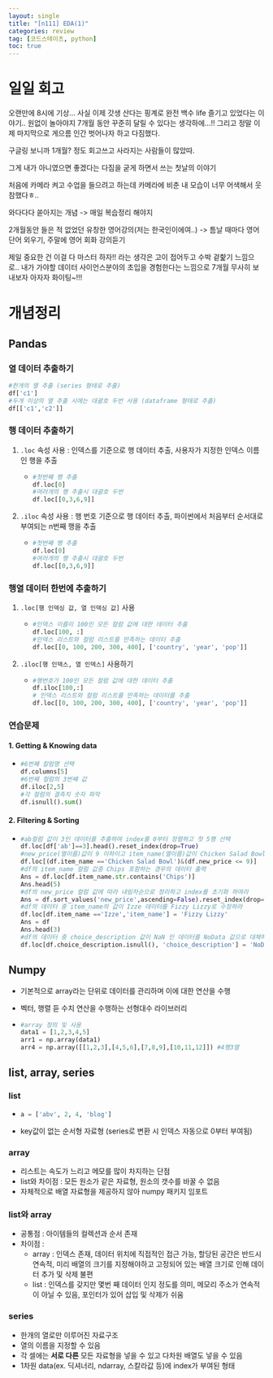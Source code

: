 ```yaml
---
layout: single
title: "[n111] EDA(1)"
categories: review
tag: [코드스테이츠, python]
toc: true
---
```




# 일일 회고

오랜만에 8시에 기상... 사실 이제 갓생 산다는 핑계로 완전 백수 life 즐기고 있었다는 이야기.. 원없이 놀아야지 7개월 동안 꾸준히 달릴 수 있다는 생각하에...!! 그리고 정말 이제 마지막으로 게으름 인간 벗어나자 하고 다짐했다.

구글링 보니까 1개월? 정도 회고쓰고 사라지는 사람들이 많았따.

그게 내가 아니였으면 좋겠다는 다짐을 굳게 하면서 쓰는 첫날의 이야기

처음에 카메라 켜고 수업을 들으려고 하는데 카메라에 비춘 내 모습이 너무 어색해서 웃참했다ㅎ..

와다다다 쏟아지는 개념 -> 매일 복습정리 해야지

 2개월동안 들은 적 없었던 유창한 영어강의(저는 한국인이에여..) -> 틈날 때마다 영어 단어 외우기, 주말에 영어 회화 강의듣기

제일 중요한 건 이걸 다 마스터 하자!! 라는 생각은 고이 접어두고 수박 겉핥기 느낌으로.. 내가 가야할 데이터 사이언스분야의 초입을 경험한다는 느낌으로 7개월 무사히 보내보자 아자자 화이팅~!!!





# 개념정리



## Pandas

### 열 데이터 추출하기

```python
#한개의 열 추출 (series 형태로 추출)
df['c1']
#두개 이상의 열 추출 시에는 대괄호 두번 사용 (dataframe 형태로 추출)
df[['c1','c2']]
```





### 행 데이터 추출하기

1. `.loc` 속성 사용 : 인덱스를 기준으로 행 데이터 추출, 사용자가 지정한 인덱스 이름인 행을 추출

   - ```python
     #첫번째 행 추출
     df.loc[0]
     #여러개의 행 추출시 대괄호 두번
     df.loc[[0,3,6,9]]
     ```

2. `.iloc` 속성 사용 : 행 번호 기준으로 행 데이터 추출, 파이썬에서 처음부터 순서대로 부여되는 n번째 행을 추출

   - ```python
     #첫번째 행 추출
     df.loc[0]
     #여러개의 행 추출시 대괄호 두번
     df.loc[[0,3,6,9]]
     ```



### 행열 데이터 한번에 추출하기

1. `.loc[행 인덱싱 값, 열 인덱싱 값]` 사용

   - ```python
     #인덱스 이름이 100인 모든 컬럼 값에 대한 데이터 추출
     df.loc[100, :]
     #인덱스 리스트와 컬럼 리스트를 만족하는 데이터 추출
     df.loc[[0, 100, 200, 300, 400], ['country', 'year', 'pop']]
     ```

2. `.iloc[행 인덱스, 열 인덱스]` 사용하기

   - ```python
     #행번호가 100인 모든 컬럼 값에 대한 데이터 추출
     df.iloc[100,:]
     # 인덱스 리스트와 컬럼 리스트를 만족하는 데이터를 추출
     df.loc[[0, 100, 200, 300, 400], ['country', 'year', 'pop']]
     ```



### 연습문제

#### 1. Getting & Knowing data

- ```python
  #6번째 칼럼명 선택
  df.columns[5]
  #6번째 컬럼의 3번째 값
  df.iloc[2,5]
  #각 컬럼의 결측치 숫자 파악
  df.isnull().sum()
  ```

#### 2. Filtering & Sorting

- ```python
  #ab컬럼 값이 3인 데이터를 추출하여 index를 0부터 정렬하고 첫 5행 선택
  df.loc[df['ab']==3].head().reset_index(drop=True)
  #new_price(열이름)값이 9 이하이고 item_name(열이름)값이 Chicken Salad Bowl인 데이터 프레임을 추출하라
  df.loc[(df.item_name =='Chicken Salad Bowl')&(df.new_price <= 9)]
  #df의 item_name 컬럼 값중 Chips 포함하는 경우의 데이터 출력
  Ans = df.loc[df.item_name.str.contains('Chips')]
  Ans.head(5)
  #df의 new_price 컬럼 값에 따라 내림차순으로 정리하고 index를 초기화 하여라
  Ans = df.sort_values('new_price',ascending=False).reset_index(drop=True)
  #df의 데이터 중 item_name의 값이 Izze 데이터를 Fizzy Lizzy로 수정하라
  df.loc[df.item_name =='Izze','item_name'] = 'Fizzy Lizzy'
  Ans = df
  Ans.head(3)
  #df의 데이터 중 choice_description 값이 NaN 인 데이터를 NoData 값으로 대체하라(loc 이용)
  df.loc[df.choice_description.isnull(), 'choice_description'] = 'NoData'
  ```

#### 







## Numpy

- 기본적으로 array라는 단위로 데이터를 관리하며 이에 대한 연산을 수행

- 벡터, 행렬 듣 수치 연산을 수행하는 선형대수 라이브러리

- ```python
  #array 정의 및 사용
  data1 = [1,2,3,4,5]
  arr1 = np.array(data1)
  arr4 = np.array([[1,2,3],[4,5,6],[7,8,9],[10,11,12]]) #4행3열
  ```



## list, array, series

### list

- ```python
  a = ['abv', 2, 4, 'blog']
  ```

- key값이 없는 순서형 자료형 (series로 변환 시 인덱스 자동으로 0부터 부여됨)



### array

- 리스트는 속도가 느리고 메모를 많이 차지하는 단점
- list와 차이점 : 모든 원소가 같은 자료형, 원소의 갯수를 바꿀 수 없음
- 자체적으로 배열 자료형을 제공하지 않아 numpy 패키지 임포트



### list와 array

- 공통점 : 아이템들의 컬렉션과 순서 존재
- 차이점 : 
  - array : 인덱스 존재, 데이터 위치에 직접적인 접근 가능, 할당된 공간은 반드시 연속적, 미리 배열의 크기를 지정해야하고 고정되어 있는 배열 크기로 인해 데이터 추가 및 삭제 불편
  - list : 인덱스를 갖지만 몇번 째 데이터 인지 정도를 의미, 메모리 주소가 연속적이 아닐 수 있음, 포인터가 있어 삽입 및 삭제가 쉬움



### series

- 한개의 열로만 이루어진 자료구조
- 열의 이름을 지정할 수 있음
- 각 셀에는 **서로 다른** 모든 자료형을 넣을 수 있고 다차원 배열도 넣을 수 있음
- 1차원 data(ex. 딕셔너리, ndarray, 스칼라값 등)에 index가 부여된 형태







